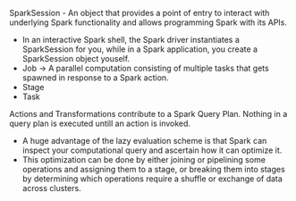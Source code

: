 
SparkSession - An object that provides a point of entry to interact with underlying Spark functionality and allows programming Spark with its APIs. 
- In an interactive Spark shell, the Spark driver instantiates a SparkSession for you, while in a Spark application, you create a SparkSession object youself.
- Job -> A parallel computation consisting of multiple tasks that gets spawned in response to a Spark action.
- Stage 
- Task

Actions and Transformations contribute to a Spark Query Plan. Nothing in a query plan is executed untill an action is invoked. 

- A huge advantage of the lazy evaluation scheme is that Spark can inspect your computational query and ascertain how it can optimize it.
- This optimization can be done by either joining or pipelining some operations and assigning them to a stage, or breaking them into stages by determining which operations require a shuffle or exchange of data across clusters.
